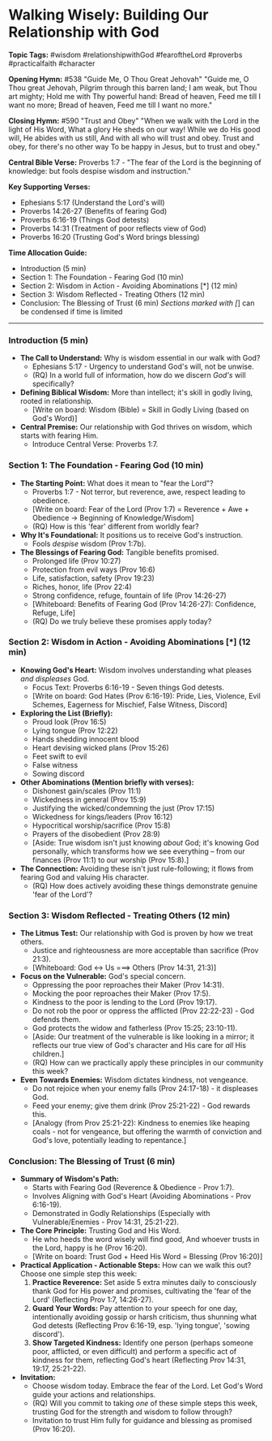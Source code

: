 # Walking Wisely: Building Our Relationship with God

**Topic Tags:** #wisdom #relationshipwithGod #fearoftheLord #proverbs
#practicalfaith #character

**Opening Hymn:** #538 "Guide Me, O Thou Great Jehovah" "Guide me, O Thou great
Jehovah, Pilgrim through this barren land; I am weak, but Thou art mighty; Hold
me with Thy powerful hand: Bread of heaven, Feed me till I want no more; Bread
of heaven, Feed me till I want no more."

**Closing Hymn:** #590 "Trust and Obey" "When we walk with the Lord in the light
of His Word, What a glory He sheds on our way! While we do His good will, He
abides with us still, And with all who will trust and obey. Trust and obey, for
there's no other way To be happy in Jesus, but to trust and obey."

**Central Bible Verse:** Proverbs 1:7 - "The fear of the Lord is the beginning
of knowledge: but fools despise wisdom and instruction."

**Key Supporting Verses:**

- Ephesians 5:17 (Understand the Lord's will)
- Proverbs 14:26-27 (Benefits of fearing God)
- Proverbs 6:16-19 (Things God detests)
- Proverbs 14:31 (Treatment of poor reflects view of God)
- Proverbs 16:20 (Trusting God's Word brings blessing)

**Time Allocation Guide:**

- Introduction (5 min)
- Section 1: The Foundation - Fearing God (10 min)
- Section 2: Wisdom in Action - Avoiding Abominations [*] (12 min)
- Section 3: Wisdom Reflected - Treating Others (12 min)
- Conclusion: The Blessing of Trust (6 min) _Sections marked with [_] can be
  condensed if time is limited

---

### Introduction (5 min)

- **The Call to Understand:** Why is wisdom essential in our walk with God?
  - Ephesians 5:17 - Urgency to understand God's will, not be unwise.
  - (RQ) In a world full of information, how do we discern _God's_ will
    specifically?
- **Defining Biblical Wisdom:** More than intellect; it's skill in godly living,
  rooted in relationship.
  - [Write on board: Wisdom (Bible) = Skill in Godly Living (based on God's
    Word)]
- **Central Premise:** Our relationship with God thrives on wisdom, which starts
  with fearing Him.
  - Introduce Central Verse: Proverbs 1:7.

### Section 1: The Foundation - Fearing God (10 min)

- **The Starting Point:** What does it mean to "fear the Lord"?
  - Proverbs 1:7 - Not terror, but reverence, awe, respect leading to obedience.
  - [Write on board: Fear of the Lord (Prov 1:7) = Reverence + Awe + Obedience
    -> Beginning of Knowledge/Wisdom]
  - (RQ) How is this 'fear' different from worldly fear?
- **Why It's Foundational:** It positions us to receive God's instruction.
  - Fools _despise_ wisdom (Prov 1:7b).
- **The Blessings of Fearing God:** Tangible benefits promised.
  - Prolonged life (Prov 10:27)
  - Protection from evil ways (Prov 16:6)
  - Life, satisfaction, safety (Prov 19:23)
  - Riches, honor, life (Prov 22:4)
  - Strong confidence, refuge, fountain of life (Prov 14:26-27)
  - [Whiteboard: Benefits of Fearing God (Prov 14:26-27): Confidence, Refuge,
    Life]
  - (RQ) Do we truly believe these promises apply today?

### Section 2: Wisdom in Action - Avoiding Abominations [*] (12 min)

- **Knowing God's Heart:** Wisdom involves understanding what pleases _and
  displeases_ God.
  - Focus Text: Proverbs 6:16-19 - Seven things God detests.
  - [Write on board: God Hates (Prov 6:16-19): Pride, Lies, Violence, Evil
    Schemes, Eagerness for Mischief, False Witness, Discord]
- **Exploring the List (Briefly):**
  - Proud look (Prov 16:5)
  - Lying tongue (Prov 12:22)
  - Hands shedding innocent blood
  - Heart devising wicked plans (Prov 15:26)
  - Feet swift to evil
  - False witness
  - Sowing discord
- **Other Abominations (Mention briefly with verses):**
  - Dishonest gain/scales (Prov 11:1)
  - Wickedness in general (Prov 15:9)
  - Justifying the wicked/condemning the just (Prov 17:15)
  - Wickedness for kings/leaders (Prov 16:12)
  - Hypocritical worship/sacrifice (Prov 15:8)
  - Prayers of the disobedient (Prov 28:9)
  - [Aside: True wisdom isn't just knowing *about* God; it's knowing God
    personally, which transforms how we see everything – from our finances (Prov
    11:1) to our worship (Prov 15:8).]
- **The Connection:** Avoiding these isn't just rule-following; it flows from
  fearing God and valuing His character.
  - (RQ) How does actively avoiding these things demonstrate genuine 'fear of
    the Lord'?

### Section 3: Wisdom Reflected - Treating Others (12 min)

- **The Litmus Test:** Our relationship with God is proven by how we treat
  others.
  - Justice and righteousness are more acceptable than sacrifice (Prov 21:3).
  - [Whiteboard: God <-> Us ===> Others (Prov 14:31, 21:3)]
- **Focus on the Vulnerable:** God's special concern.
  - Oppressing the poor reproaches their Maker (Prov 14:31).
  - Mocking the poor reproaches their Maker (Prov 17:5).
  - Kindness to the poor is lending to the Lord (Prov 19:17).
  - Do not rob the poor or oppress the afflicted (Prov 22:22-23) - God defends
    them.
  - God protects the widow and fatherless (Prov 15:25; 23:10-11).
  - [Aside: Our treatment of the vulnerable is like looking in a mirror; it
    reflects our true view of God's character and His care for *all* His
    children.]
  - (RQ) How can we practically apply these principles in our community this
    week?
- **Even Towards Enemies:** Wisdom dictates kindness, not vengeance.
  - Do not rejoice when your enemy falls (Prov 24:17-18) - it displeases God.
  - Feed your enemy; give them drink (Prov 25:21-22) - God rewards this.
  - [Analogy (from Prov 25:21-22): Kindness to enemies like heaping coals - not
    for vengeance, but offering the warmth of conviction and God's love,
    potentially leading to repentance.]

### Conclusion: The Blessing of Trust (6 min)

- **Summary of Wisdom's Path:**
  - Starts with Fearing God (Reverence & Obedience - Prov 1:7).
  - Involves Aligning with God's Heart (Avoiding Abominations - Prov 6:16-19).
  - Demonstrated in Godly Relationships (Especially with Vulnerable/Enemies -
    Prov 14:31, 25:21-22).
- **The Core Principle:** Trusting God and His Word.
  - He who heeds the word wisely will find good, And whoever trusts in the Lord,
    happy is he (Prov 16:20).
  - [Write on board: Trust God + Heed His Word = Blessing (Prov 16:20)]
- **Practical Application - Actionable Steps:** How can we walk this out? Choose
  one simple step this week:
  1.  **Practice Reverence:** Set aside 5 extra minutes daily to consciously
      thank God for His power and promises, cultivating the 'fear of the Lord'
      (Reflecting Prov 1:7, 14:26-27).
  2.  **Guard Your Words:** Pay attention to your speech for one day,
      intentionally avoiding gossip or harsh criticism, thus shunning what God
      detests (Reflecting Prov 6:16-19, esp. 'lying tongue', 'sowing discord').
  3.  **Show Targeted Kindness:** Identify one person (perhaps someone poor,
      afflicted, or even difficult) and perform a specific act of kindness for
      them, reflecting God's heart (Reflecting Prov 14:31, 19:17, 25:21-22).
- **Invitation:**
  - Choose wisdom today. Embrace the fear of the Lord. Let God's Word guide your
    actions and relationships.
  - (RQ) Will you commit to taking _one_ of these simple steps this week,
    trusting God for the strength and wisdom to follow through?
  - Invitation to trust Him fully for guidance and blessing as promised (Prov
    16:20).
